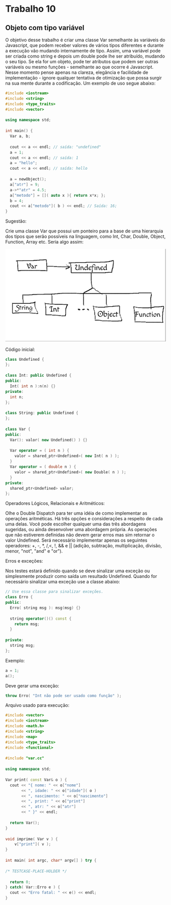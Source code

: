 # Trabalho 10
## Objeto com tipo variável

O objetivo desse trabalho é criar uma classe Var semelhante às variáveis do Javascript, que podem receber valores de vários tipos diferentes e durante a execução vão mudando internamente de tipo. Assim, uma variável pode ser criada como string e depois um double pode lhe ser atribuído, mudando o seu tipo. Se ela for um objeto, pode ter atributos que podem ser outras variáveis ou mesmo funções - semelhante ao que ocorre é Javascript. Nesse momento pense apenas na clareza, elegância e facilidade de implementação - ignore qualquer tentativa de otimização que possa surgir na sua mente durante a codificação.  Um exemplo de uso segue abaixo:

```cpp
#include <iostream>
#include <string>
#include <type_traits>
#include <vector>

using namespace std;

int main() {
  Var a, b;
  
  cout << a << endl; // saída: "undefined"
  a = 1;
  cout << a << endl; // saída: 1
  a = "hello";
  cout << a << endl; // saída: hello
  
  a = newObject();
  a["atr"] = 9;
  a->*"atr" = 4.5;
  a["metodo"] = []( auto x ){ return x*x; };
  b = 4;
  cout << a["metodo"]( b ) << endl; // Saída: 16;
}
```

Sugestão:

Crie uma classe Var que possui um ponteiro para a base de uma hierarquia dos tipos que serão possíveis na linguagem, como Int, Char, Double, Object, Function, Array etc. Seria algo assim:

![](img.jpeg)

Código inicial:

```cpp
class Undefined {
};

class Int: public Undefined {
public:
  Int( int n ):n(n) {}
private:
  int n;
};

class String: public Undefined {
};

class Var {
public:
  Var(): valor( new Undefined() ) {}
  
  Var operator = ( int n ) {
    valor = shared_ptr<Undefined>( new Int( n ) );
  }
  Var operator = ( double n ) {
    valor = shared_ptr<Undefined>( new Double( n ) );
  }
private:
  shared_ptr<Undefined> valor;
};
```


Operadores Lógicos, Relacionais e Aritméticos:

Olhe o Double Dispatch para ter uma idéia de como implementar as operações aritméticas. Há três opções e considerações a respeito de cada uma delas. Você pode escolher qualquer uma das três abordagens sugeridas, ou ainda desenvolver uma abordagem própria. As operações que não estiverem definidas não devem gerar erros mas sim retornar o valor Undefined. Será necessário implementar apenas os seguintes operadores: +, -, *, /,<,  !, && e || (adição, subtração, multiplicação, divisão, menor, "not", "and" e "or").


Erros e exceções:

Nos testes estará definido quando se deve sinalizar uma exceção ou simplesmente produzir como saída um resultado Undefined. Quando for necessário sinalizar uma exceção use a classe abaixo:

```cpp
// Use essa classe para sinalizar exceções.
class Erro {
public:
  Erro( string msg ): msg(msg) {}
  
  string operator()() const {
    return msg;
  }
  
private:
  string msg;
};
```

Exemplo:

```cpp
a = 1;
a();
```

Deve gerar uma exceção:

```cpp
throw Erro( "Int não pode ser usado como função" );
```

Arquivo usado para execução:

```cpp
#include <vector>
#include <iostream>
#include <math.h>
#include <string>
#include <map>
#include <type_traits>
#include <functional>

#include "var.cc"

using namespace std;

Var print( const Var& o ) {
  cout << "{ nome: " << o["nome"]
       << ", idade: " << o["idade"]( o )
       << ", nascimento: " << o["nascimento"]
       << ", print: " << o["print"] 
       << ", atr: " << o["atr"] 
       << " }" << endl;
       
  return Var();     
}

void imprime( Var v ) {
    v["print"]( v );
}

int main( int argc, char* argv[] ) try {     
  
/* TESTCASE-PLACE-HOLDER */

  return 0;
} catch( Var::Erro e ) {
  cout << "Erro fatal: " << e() << endl;
}
```
